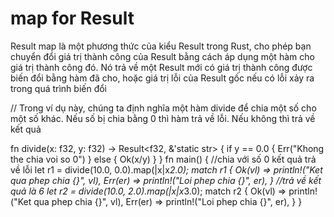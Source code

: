 # map for Result
Result map là một phương thức của kiểu Result trong Rust, cho phép bạn chuyển đổi giá trị thành công
của Result bằng cách áp dụng một hàm cho giá trị thành công đó. Nó trả về một Result mới có giá trị
thành công được biến đổi bằng hàm đã cho, hoặc giá trị lỗi của Result gốc nếu có lỗi xảy ra trong 
quá trình biến đổi

// Trong ví dụ này, chúng ta định nghĩa một hàm divide để chia một số cho một số khác. Nếu số bị chia
bằng 0 thì hàm trả về lỗi. Nếu không thì trả về kết quả

fn divide(x: f32, y: f32) -> Result<f32, &'static str> {
    if y == 0.0 {
        Err("Khong the chia voi so 0")
    }
    else {
        Ok(x/y)
    }
}
fn main() {
	//chia với số 0 kết quả trả về lỗi
    let r1 = divide(10.0, 0.0).map(|x|x*2.0);
    match r1 {
        Ok(vl) => println!("Ket qua phep chia {}", vl),
        Err(er) => println!("Loi phep chia {}", er),
    }
	//trả về kết quả là 6
    let r2 = divide(10.0, 2.0).map(|x|x*3.0);
    match r2 {
        Ok(vl) => println!("Ket qua phep chia {}", vl),
        Err(er) => println!("Loi phep chia {}", er),
    }
}

